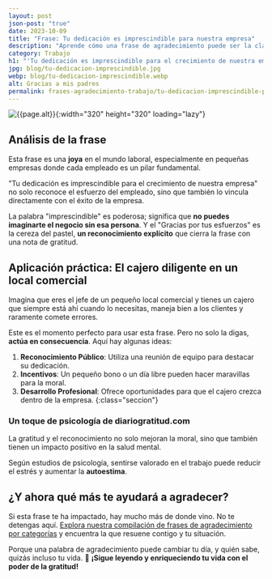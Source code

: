 ```yaml
---
layout: post
json-post: "true"
date: 2023-10-09
title: "Frase: Tu dedicación es imprescindible para nuestra empresa"
description: "Aprende cómo una frase de agradecimiento puede ser la clave para el crecimiento de tu empresa. ¡No esperes más, descúbrelo ya! 🌱"
category: Trabajo
h1: "'Tu dedicación es imprescindible para el crecimiento de nuestra empresa. Gracias por tus esfuerzos'"
jpg: blog/tu-dedicacion-imprescindible.jpg
webp: blog/tu-dedicacion-imprescindible.webp
alt: Gracias a mis padres
permalink: frases-agradecimiento-trabajo/tu-dedicacion-imprescindible-para-empresa
---
```

![{{page.alt}}]({{site.baseurl}}/img/{{page.webp}} "{{page.alt}}"){:width="320" height="320" loading="lazy"}

## Análisis de la frase

Esta frase es una **joya** en el mundo laboral, especialmente en pequeñas empresas donde cada empleado es un pilar fundamental.

"Tu dedicación es imprescindible para el crecimiento de nuestra empresa" no solo reconoce el esfuerzo del empleado, sino que también lo vincula directamente con el éxito de la empresa.

La palabra "imprescindible" es poderosa; significa que **no puedes imaginarte el negocio sin esa persona**. Y el "Gracias por tus esfuerzos" es la cereza del pastel, **un reconocimiento explícito** que cierra la frase con una nota de gratitud.

## Aplicación práctica: El cajero diligente en un local comercial

Imagina que eres el jefe de un pequeño local comercial y tienes un cajero que siempre está ahí cuando lo necesitas, maneja bien a los clientes y raramente comete errores.

Este es el momento perfecto para usar esta frase. Pero no solo la digas, **actúa en consecuencia**. Aquí hay algunas ideas:

1. **Reconocimiento Público**: Utiliza una reunión de equipo para destacar su dedicación.
2. **Incentivos**: Un pequeño bono o un día libre pueden hacer maravillas para la moral.
3. **Desarrollo Profesional**: Ofrece oportunidades para que el cajero crezca dentro de la empresa.
{:class="seccion"}

### Un toque de psicología de diariogratitud.com

La gratitud y el reconocimiento no solo mejoran la moral, sino que también tienen un impacto positivo en la salud mental.

Según estudios de psicología, sentirse valorado en el trabajo puede reducir el estrés y aumentar la **autoestima**.

## ¿Y ahora qué más te ayudará a agradecer?

Si esta frase te ha impactado, hay mucho más de donde vino. No te detengas aquí. [Explora nuestra compilación de frases de agradecimiento por categorías]({{'reflexiones'|relative_url}}) y encuentra la que resuene contigo y tu situación.

Porque una palabra de agradecimiento puede cambiar tu día, y quién sabe, quizás incluso tu vida. 🌟 **¡Sigue leyendo y enriqueciendo tu vida con el poder de la gratitud!**
